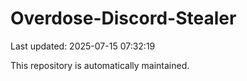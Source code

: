 # Overdose-Discord-Stealer

Last updated: 2025-07-15 07:32:19

This repository is automatically maintained.

